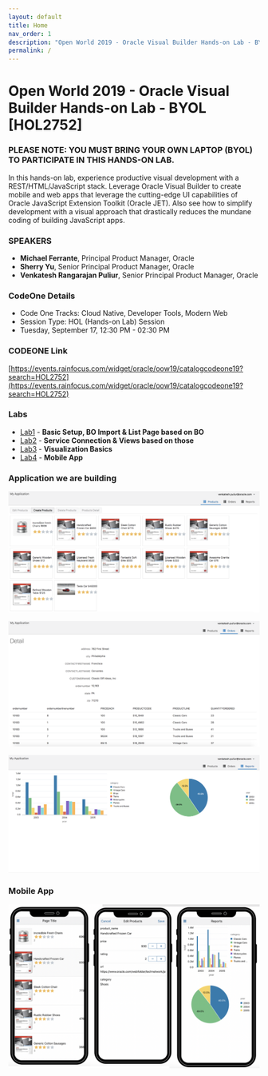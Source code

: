 ```yaml
---
layout: default
title: Home
nav_order: 1
description: "Open World 2019 - Oracle Visual Builder Hands-on Lab - BYOL [HOL2752]"
permalink: /
---
```

# Open World 2019 - Oracle Visual Builder Hands-on Lab - BYOL [HOL2752]
### PLEASE NOTE: YOU MUST BRING YOUR OWN LAPTOP (BYOL) TO PARTICIPATE IN THIS HANDS-ON LAB.
In this hands-on lab, experience productive visual development with a REST/HTML/JavaScript stack. Leverage Oracle Visual Builder to create mobile and web apps that leverage the cutting-edge UI capabilities of Oracle JavaScript Extension Toolkit (Oracle JET). Also see how to simplify development with a visual approach that drastically reduces the mundane coding of building JavaScript apps.

### SPEAKERS
* **Michael Ferrante**, Principal Product Manager, Oracle
* **Sherry Yu**, Senior Principal Product Manager, Oracle 
* **Venkatesh Rangarajan Puliur**, Senior Principal Product Manager, Oracle

### CodeOne Details
* Code One Tracks: Cloud Native, Developer Tools, Modern Web
* Session Type: HOL (Hands-on Lab) Session
* Tuesday, September 17, 12:30 PM - 02:30 PM

### CODEONE Link
[https://events.rainfocus.com/widget/oracle/oow19/catalogcodeone19?search=HOL2752](https://events.rainfocus.com/widget/oracle/oow19/catalogcodeone19?search=HOL2752)

### Labs
* [Lab1](lab1) - **Basic Setup, BO Import & List Page based on BO**
* [Lab2](lab2) - **Service Connection & Views based on those**
* [Lab3](lab3) - **Visualization Basics**
* [Lab4](lab4) - **Mobile App**

### Application we are building

![image-20190901174313575](assets/image-20190901174313575.png)

![image-20190901174354132](assets/image-20190901174354132.png)



![image-20190901174417868](assets/image-20190901174417868.png)

### Mobile App

![image-20190902190159466](assets/image-20190902190159466.png)
